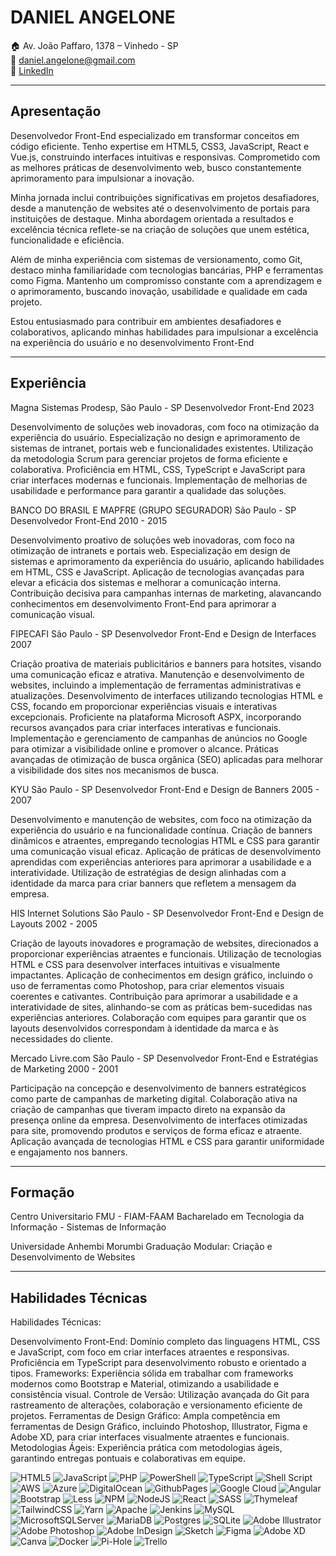 # DANIEL ANGELONE

🏠 Av. João Paffaro, 1378 – Vinhedo - SP  
📧 daniel.angelone@gmail.com  
💼 [LinkedIn](https://www.linkedin.com/in/danielangelone/)

---

## Apresentação

Desenvolvedor Front-End especializado em transformar conceitos em código eficiente. Tenho expertise em HTML5, CSS3, JavaScript, React e Vue.js, construindo interfaces intuitivas e responsivas. Comprometido com as melhores práticas de desenvolvimento web, busco constantemente aprimoramento para impulsionar a inovação.

Minha jornada inclui contribuições significativas em projetos desafiadores, desde a manutenção de websites até o desenvolvimento de portais para instituições de destaque. Minha abordagem orientada a resultados e excelência técnica reflete-se na criação de soluções que unem estética, funcionalidade e eficiência.

Além de minha experiência com sistemas de versionamento, como Git, destaco minha familiaridade com tecnologias bancárias, PHP e ferramentas como Figma. Mantenho um compromisso constante com a aprendizagem e o aprimoramento, buscando inovação, usabilidade e qualidade em cada projeto.

Estou entusiasmado para contribuir em ambientes desafiadores e colaborativos, aplicando minhas habilidades para impulsionar a excelência na experiência do usuário e no desenvolvimento Front-End

---

## Experiência

Magna Sistemas
Prodesp, São Paulo - SP
Desenvolvedor Front-End
2023

Desenvolvimento de soluções web inovadoras, com foco na otimização da experiência do usuário.
Especialização no design e aprimoramento de sistemas de intranet, portais web e funcionalidades existentes.
Utilização da metodologia Scrum para gerenciar projetos de forma eficiente e colaborativa.
Proficiência em HTML, CSS, TypeScript e JavaScript para criar interfaces modernas e funcionais.
Implementação de melhorias de usabilidade e performance para garantir a qualidade das soluções.

BANCO DO BRASIL E MAPFRE (GRUPO SEGURADOR)
São Paulo - SP
Desenvolvedor Front-End
2010 - 2015

Desenvolvimento proativo de soluções web inovadoras, com foco na otimização de intranets e portais web.
Especialização em design de sistemas e aprimoramento da experiência do usuário, aplicando habilidades em HTML, CSS e JavaScript.
Aplicação de tecnologias avançadas para elevar a eficácia dos sistemas e melhorar a comunicação interna.
Contribuição decisiva para campanhas internas de marketing, alavancando conhecimentos em desenvolvimento Front-End para aprimorar a comunicação visual.

FIPECAFI
São Paulo - SP
Desenvolvedor Front-End e Design de Interfaces
2007

Criação proativa de materiais publicitários e banners para hotsites, visando uma comunicação eficaz e atrativa.
Manutenção e desenvolvimento de websites, incluindo a implementação de ferramentas administrativas e atualizações.
Desenvolvimento de interfaces utilizando tecnologias HTML e CSS, focando em proporcionar experiências visuais e interativas excepcionais.
Proficiente na plataforma Microsoft ASPX, incorporando recursos avançados para criar interfaces interativas e funcionais.
Implementação e gerenciamento de campanhas de anúncios no Google para otimizar a visibilidade online e promover o alcance.
Práticas avançadas de otimização de busca orgânica (SEO) aplicadas para melhorar a visibilidade dos sites nos mecanismos de busca.

KYU
São Paulo - SP
Desenvolvedor Front-End e Design de Banners
2005 - 2007

Desenvolvimento e manutenção de websites, com foco na otimização da experiência do usuário e na funcionalidade contínua.
Criação de banners dinâmicos e atraentes, empregando tecnologias HTML e CSS para garantir uma comunicação visual eficaz.
Aplicação de práticas de desenvolvimento aprendidas com experiências anteriores para aprimorar a usabilidade e a interatividade.
Utilização de estratégias de design alinhadas com a identidade da marca para criar banners que refletem a mensagem da empresa.

HIS Internet Solutions
São Paulo - SP
Desenvolvedor Front-End e Design de Layouts
2002 - 2005

Criação de layouts inovadores e programação de websites, direcionados a proporcionar experiências atraentes e funcionais.
Utilização de tecnologias HTML e CSS para desenvolver interfaces intuitivas e visualmente impactantes.
Aplicação de conhecimentos em design gráfico, incluindo o uso de ferramentas como Photoshop, para criar elementos visuais coerentes e cativantes.
Contribuição para aprimorar a usabilidade e a interatividade de sites, alinhando-se com as práticas bem-sucedidas nas experiências anteriores.
Colaboração com equipes para garantir que os layouts desenvolvidos correspondam à identidade da marca e às necessidades do cliente.

Mercado Livre.com
São Paulo - SP
Desenvolvedor Front-End e Estratégias de Marketing
2000 - 2001

Participação na concepção e desenvolvimento de banners estratégicos como parte de campanhas de marketing digital.
Colaboração ativa na criação de campanhas que tiveram impacto direto na expansão da presença online da empresa.
Desenvolvimento de interfaces otimizadas para site, promovendo produtos e serviços de forma eficaz e atraente.
Aplicação avançada de tecnologias HTML e CSS para garantir uniformidade e engajamento nos banners.

---

## Formação

Centro Universitario FMU - FIAM-FAAM
Bacharelado em Tecnologia da Informação - Sistemas de Informação

Universidade Anhembi Morumbi
Graduação Modular: Criação e Desenvolvimento de Websites

---

## Habilidades Técnicas

Habilidades Técnicas:

Desenvolvimento Front-End: Domínio completo das linguagens HTML, CSS e JavaScript, com foco em criar interfaces atraentes e responsivas. Proficiência em TypeScript para desenvolvimento robusto e orientado a tipos.
Frameworks: Experiência sólida em trabalhar com frameworks modernos como Bootstrap e Material, otimizando a usabilidade e consistência visual.
Controle de Versão: Utilização avançada do Git para rastreamento de alterações, colaboração e versionamento eficiente de projetos.
Ferramentas de Design Gráfico: Ampla competência em ferramentas de Design Gráfico, incluindo Photoshop, Illustrator, Figma e Adobe XD, para criar interfaces visualmente atraentes e funcionais.
Metodologias Ágeis: Experiência prática com metodologias ágeis, garantindo entregas pontuais e colaborativas em equipe.

![HTML5](https://img.shields.io/badge/html5-%23E34F26.svg?style=for-the-badge&logo=html5&logoColor=white) ![JavaScript](https://img.shields.io/badge/javascript-%23323330.svg?style=for-the-badge&logo=javascript&logoColor=%23F7DF1E) ![PHP](https://img.shields.io/badge/php-%23777BB4.svg?style=for-the-badge&logo=php&logoColor=white) ![PowerShell](https://img.shields.io/badge/PowerShell-%235391FE.svg?style=for-the-badge&logo=powershell&logoColor=white) ![TypeScript](https://img.shields.io/badge/typescript-%23007ACC.svg?style=for-the-badge&logo=typescript&logoColor=white) ![Shell Script](https://img.shields.io/badge/shell_script-%23121011.svg?style=for-the-badge&logo=gnu-bash&logoColor=white) ![AWS](https://img.shields.io/badge/AWS-%23FF9900.svg?style=for-the-badge&logo=amazon-aws&logoColor=white) ![Azure](https://img.shields.io/badge/azure-%230072C6.svg?style=for-the-badge&logo=microsoftazure&logoColor=white) ![DigitalOcean](https://img.shields.io/badge/DigitalOcean-%230167ff.svg?style=for-the-badge&logo=digitalOcean&logoColor=white) ![GithubPages](https://img.shields.io/badge/github%20pages-121013?style=for-the-badge&logo=github&logoColor=white) ![Google Cloud](https://img.shields.io/badge/GoogleCloud-%234285F4.svg?style=for-the-badge&logo=google-cloud&logoColor=white) ![Angular](https://img.shields.io/badge/angular-%23DD0031.svg?style=for-the-badge&logo=angular&logoColor=white) ![Bootstrap](https://img.shields.io/badge/bootstrap-%238511FA.svg?style=for-the-badge&logo=bootstrap&logoColor=white) ![Less](https://img.shields.io/badge/less-2B4C80?style=for-the-badge&logo=less&logoColor=white) ![NPM](https://img.shields.io/badge/NPM-%23CB3837.svg?style=for-the-badge&logo=npm&logoColor=white) ![NodeJS](https://img.shields.io/badge/node.js-6DA55F?style=for-the-badge&logo=node.js&logoColor=white) ![React](https://img.shields.io/badge/react-%2320232a.svg?style=for-the-badge&logo=react&logoColor=%2361DAFB) ![SASS](https://img.shields.io/badge/SASS-hotpink.svg?style=for-the-badge&logo=SASS&logoColor=white) ![Thymeleaf](https://img.shields.io/badge/Thymeleaf-%23005C0F.svg?style=for-the-badge&logo=Thymeleaf&logoColor=white) ![TailwindCSS](https://img.shields.io/badge/tailwindcss-%2338B2AC.svg?style=for-the-badge&logo=tailwind-css&logoColor=white) ![Yarn](https://img.shields.io/badge/yarn-%232C8EBB.svg?style=for-the-badge&logo=yarn&logoColor=white) ![Apache](https://img.shields.io/badge/apache-%23D42029.svg?style=for-the-badge&logo=apache&logoColor=white) ![Jenkins](https://img.shields.io/badge/jenkins-%232C5263.svg?style=for-the-badge&logo=jenkins&logoColor=white) ![MySQL](https://img.shields.io/badge/mysql-%2300000f.svg?style=for-the-badge&logo=mysql&logoColor=white) ![MicrosoftSQLServer](https://img.shields.io/badge/Microsoft%20SQL%20Server-CC2927?style=for-the-badge&logo=microsoft%20sql%20server&logoColor=white) ![MariaDB](https://img.shields.io/badge/MariaDB-003545?style=for-the-badge&logo=mariadb&logoColor=white) ![Postgres](https://img.shields.io/badge/postgres-%23316192.svg?style=for-the-badge&logo=postgresql&logoColor=white) ![SQLite](https://img.shields.io/badge/sqlite-%2307405e.svg?style=for-the-badge&logo=sqlite&logoColor=white) ![Adobe Illustrator](https://img.shields.io/badge/adobe%20illustrator-%23FF9A00.svg?style=for-the-badge&logo=adobe%20illustrator&logoColor=white) ![Adobe Photoshop](https://img.shields.io/badge/adobe%20photoshop-%2331A8FF.svg?style=for-the-badge&logo=adobe%20photoshop&logoColor=white) ![Adobe InDesign](https://img.shields.io/badge/Adobe%20InDesign-49021F?style=for-the-badge&logo=adobeindesign&logoColor=FF3366) ![Sketch](https://img.shields.io/badge/Sketch-FFB387?style=for-the-badge&logo=sketch&logoColor=black) ![Figma](https://img.shields.io/badge/figma-%23F24E1E.svg?style=for-the-badge&logo=figma&logoColor=white) ![Adobe XD](https://img.shields.io/badge/Adobe%20XD-470137?style=for-the-badge&logo=Adobe%20XD&logoColor=#FF61F6) ![Canva](https://img.shields.io/badge/Canva-%2300C4CC.svg?style=for-the-badge&logo=Canva&logoColor=white) ![Docker](https://img.shields.io/badge/docker-%230db7ed.svg?style=for-the-badge&logo=docker&logoColor=white) ![Pi-Hole](https://img.shields.io/badge/pihole-%2396060C.svg?style=for-the-badge&logo=pi-hole&logoColor=white) ![Trello](https://img.shields.io/badge/Trello-%23026AA7.svg?style=for-the-badge&logo=Trello&logoColor=white)
